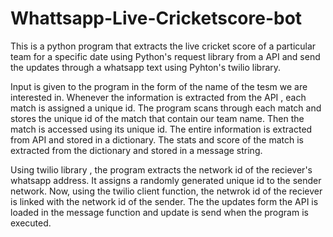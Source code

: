 # Whattsapp-Live-Cricketscore-bot
This is a python program that extracts the live cricket score of a particular team for a specific date using Python's request library from a API and send the updates through a whatsapp text using Pyhton's twilio library.

Input is given to the program in the form of the name of the tesm we are interested in. Whenever the information is extracted from the API , each match is assigned a unique id. The program scans through each match and stores the unique id of the match that contain our team name. Then the match is accessed using its unique id. The entire information is extracted from API and stored in a dictionary. The stats and score of the match is extracted from the dictionary and stored in a message string.

Using twilio library , the program extracts the network id of the reciever's whatsapp address. It assigns a randomly generated unique id to the sender network. Now, using the twilio client function, the netwrok id of the reciever is linked with the network id of the sender. The the updates form the API is loaded in the message function and update is send when the program is executed.

